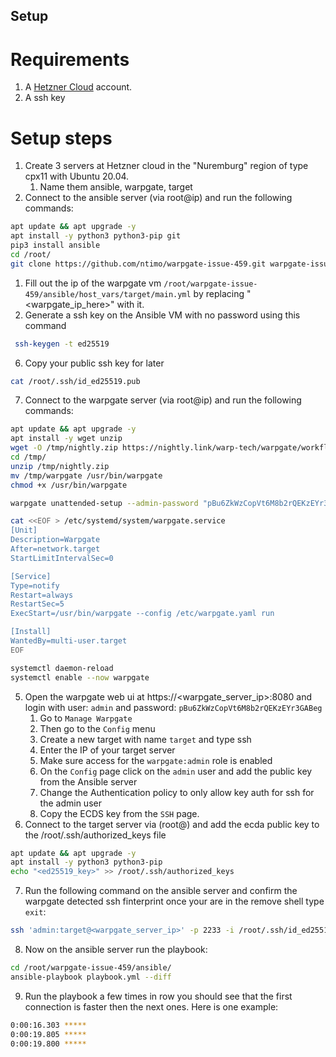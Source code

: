 ## Setup

# Requirements
1. A [Hetzner Cloud](https://www.hetzner.com/cloud) account.
2. A ssh key

# Setup steps
1. Create 3 servers at Hetzner cloud in the "Nuremburg" region of type cpx11 with Ubuntu 20.04.
    1. Name them ansible, warpgate, target
2. Connect to the ansible server (via root@ip) and run the following commands:
```bash
apt update && apt upgrade -y
apt install -y python3 python3-pip git
pip3 install ansible
cd /root/
git clone https://github.com/ntimo/warpgate-issue-459.git warpgate-issue-459
```
1. Fill out the ip of the warpgate vm `/root/warpgate-issue-459/ansible/host_vars/target/main.yml` by replacing "<warpgate_ip_here>" with it.
2. Generate a ssh key on the Ansible VM with no password using this command
```bash
 ssh-keygen -t ed25519
```
6. Copy your public ssh key for later
```bash
cat /root/.ssh/id_ed25519.pub
```
7. Connect to the warpgate server (via root@ip) and run the following commands:
```bash
apt update && apt upgrade -y
apt install -y wget unzip
wget -O /tmp/nightly.zip https://nightly.link/warp-tech/warpgate/workflows/build/main/warpgate-main-x86_64-linux.zip
cd /tmp/
unzip /tmp/nightly.zip
mv /tmp/warpgate /usr/bin/warpgate
chmod +x /usr/bin/warpgate

warpgate unattended-setup --admin-password "pBu6ZkWzCopVt6M8b2rQEKzEYr3GABeg" --http-port "8080"  --ssh-port "2233" --record-sessions --data-path "/var/lib/warpgate"

cat <<EOF > /etc/systemd/system/warpgate.service
[Unit]
Description=Warpgate
After=network.target
StartLimitIntervalSec=0

[Service]
Type=notify
Restart=always
RestartSec=5
ExecStart=/usr/bin/warpgate --config /etc/warpgate.yaml run

[Install]
WantedBy=multi-user.target
EOF

systemctl daemon-reload
systemctl enable --now warpgate
```
5. Open the warpgate web ui at https://<warpgate_server_ip>:8080 and login with user: `admin` and password: `pBu6ZkWzCopVt6M8b2rQEKzEYr3GABeg`
   1. Go to `Manage Warpgate`
   2. Then go to the `Config` menu
   3. Create a new target with name `target` and type ssh
   4. Enter the IP of your target server
   5. Make sure access for the `warpgate:admin` role is enabled
   6. On the `Config` page click on the `admin` user and add the public key from the Ansible server
   7. Change the Authentication policy to only allow key auth for ssh for the admin user
   8. Copy the ECDS key from the `SSH` page.
6. Connect to the target server via (root@) and add the ecda public key to the /root/.ssh/authorized_keys file
```bash
apt update && apt upgrade -y
apt install -y python3 python3-pip
echo "<ed25519_key>" >> /root/.ssh/authorized_keys
```
7. Run the following command on the ansible server and confirm the warpgate detected ssh finterprint once your are in the remove shell type `exit`:
```bash
ssh 'admin:target@<warpgate_server_ip>' -p 2233 -i /root/.ssh/id_ed25519 
```
8. Now on the ansible server run the playbook:
```bash
cd /root/warpgate-issue-459/ansible/
ansible-playbook playbook.yml --diff
```
9. Run the playbook a few times in row you should see that the first connection is faster then the next ones. Here is one example:
```bash
0:00:16.303 *****
0:00:19.805 *****
0:00:19.800 *****
```
